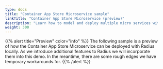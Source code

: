 ```yaml
---
type: docs
title: "Container App Store Microservice sample"
linkTitle: "Container App Store Microservice (preview)"
description: "Learn how to model and deploy multiple micro services with Radius locally"
weight: 300
---
```


{{% alert title="Preview" color="info" %}}
The following sample is a preview of how the Container App Store Microservice can be deployed with Radius locally. As we introduce additional features to Radius we will incorporate them into this demo. In the meantime, there are some rough edges we have temporary workarounds for.
{{% /alert %}}
